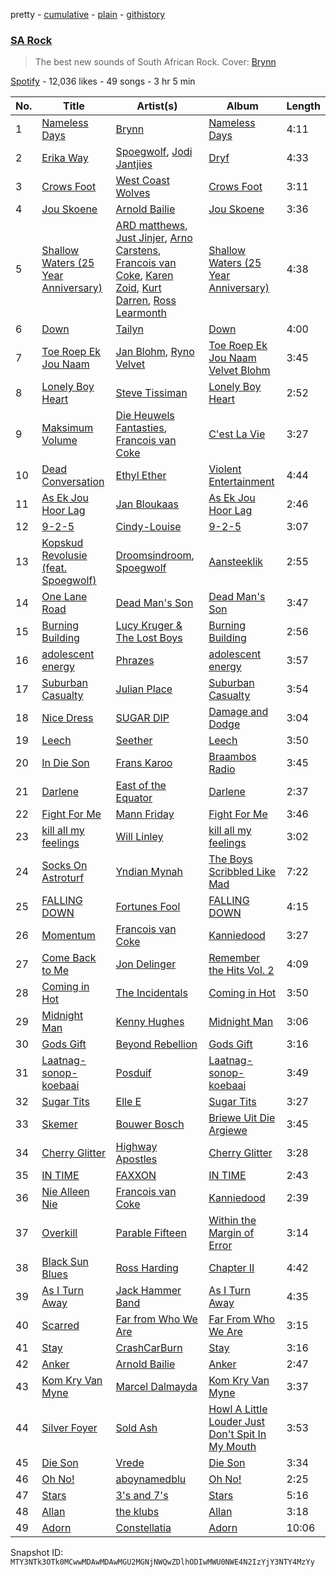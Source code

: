 pretty - [cumulative](/playlists/cumulative/37i9dQZF1DX9mHcd54VItZ.md) - [plain](/playlists/plain/37i9dQZF1DX9mHcd54VItZ) - [githistory](https://github.githistory.xyz/mackorone/spotify-playlist-archive/blob/main/playlists/plain/37i9dQZF1DX9mHcd54VItZ)

### [SA Rock ](https://open.spotify.com/playlist/37i9dQZF1DX9mHcd54VItZ)

> The best new sounds of South African Rock\. Cover: <a href="https://open.spotify.com/artist/63ayyzMFEPjH8K6ZtOVo9n?si=4mfc\_JrrS56ijx63lIbo\-A">Brynn</a>

[Spotify](https://open.spotify.com/user/spotify) - 12,036 likes - 49 songs - 3 hr 5 min

| No. | Title | Artist(s) | Album | Length |
|---|---|---|---|---|
| 1 | [Nameless Days](https://open.spotify.com/track/2JbJOErpX1djQoaH0xMq7j) | [Brynn](https://open.spotify.com/artist/63ayyzMFEPjH8K6ZtOVo9n) | [Nameless Days](https://open.spotify.com/album/5qKOPF5c7lRbycEM4lZf7n) | 4:11 |
| 2 | [Erika Way](https://open.spotify.com/track/1smrGKf89mWioxRiWHLtV7) | [Spoegwolf](https://open.spotify.com/artist/6o4TnAxiqaQfZMLl55NFdn), [Jodi Jantjies](https://open.spotify.com/artist/7bO5j58JFaj207CPYThbpG) | [Dryf](https://open.spotify.com/album/445kxPtDxdYm3AMBJpKxLt) | 4:33 |
| 3 | [Crows Foot](https://open.spotify.com/track/1HitnCS6sx1ffnsZkFiZky) | [West Coast Wolves](https://open.spotify.com/artist/5cPXEpwSlUHUTsGY3V39IY) | [Crows Foot](https://open.spotify.com/album/2rdWLJ9fW6uN5YDt62oetO) | 3:11 |
| 4 | [Jou Skoene](https://open.spotify.com/track/7FHRJmJRWB3qjUsn4B65HM) | [Arnold Bailie](https://open.spotify.com/artist/7xttIqt236FLfWKVsIDMxp) | [Jou Skoene](https://open.spotify.com/album/3uduux6dMKTobDSo6e6DAG) | 3:36 |
| 5 | [Shallow Waters \(25 Year Anniversary\)](https://open.spotify.com/track/7vdiUC7BzKmBqsSEJsbnbr) | [ARD matthews](https://open.spotify.com/artist/5LeZoIsr3HTDipdWQbiAfo), [Just Jinjer](https://open.spotify.com/artist/4ywF40MvBzMeS8jijufoao), [Arno Carstens](https://open.spotify.com/artist/4VE8VoX8eVfwfVSuikRyxE), [Francois van Coke](https://open.spotify.com/artist/7pJtnZQLPJmqzVfdIz7eFF), [Karen Zoid](https://open.spotify.com/artist/1x6N4tQft8TwRuhOfRUgWC), [Kurt Darren](https://open.spotify.com/artist/3fFoaTI85WuaVkSMUxeYRd), [Ross Learmonth](https://open.spotify.com/artist/5ONIVFtUBDrUz28G8ltCHN) | [Shallow Waters \(25 Year Anniversary\)](https://open.spotify.com/album/1dqY6TUiXJMyMOsQ657mw4) | 4:38 |
| 6 | [Down](https://open.spotify.com/track/5HZHEJr2lB9UuJdTnJ2LlC) | [Tailyn](https://open.spotify.com/artist/2qzHxFKbv8nubU91e90OHx) | [Down](https://open.spotify.com/album/1iY7kl6SSFgsvanujYfz4n) | 4:00 |
| 7 | [Toe Roep Ek Jou Naam](https://open.spotify.com/track/2ZYbvsHY9vG3pqI8qYTgN6) | [Jan Blohm](https://open.spotify.com/artist/4INPDZ7XS2f8jsp7CMM6WW), [Ryno Velvet](https://open.spotify.com/artist/1qn5hZjDJPBVBFsqLujvyt) | [Toe Roep Ek Jou Naam Velvet Blohm](https://open.spotify.com/album/3rWwRZdKja3xTo7CQYDBvi) | 3:45 |
| 8 | [Lonely Boy Heart](https://open.spotify.com/track/0oMAe0kUbEvzBDfiNtk6AP) | [Steve Tissiman](https://open.spotify.com/artist/7ebybXjJ5EhyGVt7fhM5fJ) | [Lonely Boy Heart](https://open.spotify.com/album/2fZYS7lZt0PjkRjgfUe5Nf) | 2:52 |
| 9 | [Maksimum Volume](https://open.spotify.com/track/4JsFnYPu7208vajpj05I7B) | [Die Heuwels Fantasties](https://open.spotify.com/artist/0FrkoXLOCHCWfMXw10Apxb), [Francois van Coke](https://open.spotify.com/artist/7pJtnZQLPJmqzVfdIz7eFF) | [C'est La Vie](https://open.spotify.com/album/6rwHalenFvXv3J6H2xj3MQ) | 3:27 |
| 10 | [Dead Conversation](https://open.spotify.com/track/22vgy2SzEAWCrLOP5gXnl3) | [Ethyl Ether](https://open.spotify.com/artist/0SbWug1zk2RZx8WkkwIJpt) | [Violent Entertainment](https://open.spotify.com/album/37QdH3r9th6XplJOBVgt5G) | 4:44 |
| 11 | [As Ek Jou Hoor Lag](https://open.spotify.com/track/1W5M5PXjBeLKgac4uMrbHO) | [Jan Bloukaas](https://open.spotify.com/artist/78BYwFUCGOHFIC54M4Rnic) | [As Ek Jou Hoor Lag](https://open.spotify.com/album/3GW8Df9g7461vot9mVJN29) | 2:46 |
| 12 | [9\-2\-5](https://open.spotify.com/track/522Xm0H1JrHGCUM0cRtuhx) | [Cindy\-Louise](https://open.spotify.com/artist/6nEhQq8FIrP4VY4lixkdZD) | [9\-2\-5](https://open.spotify.com/album/1B3vzwGRP0OZ3pZ4XhsIC5) | 3:07 |
| 13 | [Kopskud Revolusie \(feat\. Spoegwolf\)](https://open.spotify.com/track/5taKG0t4Z0sv247eXWuWij) | [Droomsindroom](https://open.spotify.com/artist/36P4zQxOGCSabr44bXS8kW), [Spoegwolf](https://open.spotify.com/artist/6o4TnAxiqaQfZMLl55NFdn) | [Aansteeklik](https://open.spotify.com/album/3dOKf9YXYnPLlRLaCwsL2G) | 2:55 |
| 14 | [One Lane Road](https://open.spotify.com/track/7jsZdatNbVONa1V6tF0Tm3) | [Dead Man's Son](https://open.spotify.com/artist/56BAnDZ3dSkEonH2yShhSx) | [Dead Man's Son](https://open.spotify.com/album/253Z7aBKpm5kgYSKO1fEpI) | 3:47 |
| 15 | [Burning Building](https://open.spotify.com/track/4GCCyU0clhBbGzoylegT0Z) | [Lucy Kruger & The Lost Boys](https://open.spotify.com/artist/2qFDhzWBDqbPOjhy8Fkl3u) | [Burning Building](https://open.spotify.com/album/7L0sDlplj7LoHjZ7mj2ETT) | 2:56 |
| 16 | [adolescent energy](https://open.spotify.com/track/1y3Jr4FEgwnr0pm9GwIpQQ) | [Phrazes](https://open.spotify.com/artist/2km9MylO5HEhDyKf5SYl2G) | [adolescent energy](https://open.spotify.com/album/2qQVNCjh9G8IkR3on20S11) | 3:57 |
| 17 | [Suburban Casualty](https://open.spotify.com/track/0dfdQeAFmqYU73QISETk7K) | [Julian Place](https://open.spotify.com/artist/0l5bLIu2lwaoE2Jp15kVcr) | [Suburban Casualty](https://open.spotify.com/album/7tUR8nLZ32a4UoimsM3hmI) | 3:54 |
| 18 | [Nice Dress](https://open.spotify.com/track/6Kd1izacFjRIP7qUYwqOea) | [SUGAR DIP](https://open.spotify.com/artist/4LguOGGtT3KZLhdCYRN7JG) | [Damage and Dodge](https://open.spotify.com/album/34kSCWvTzuTg3YG2Rr1hRk) | 3:04 |
| 19 | [Leech](https://open.spotify.com/track/213FfJIwavzYZrAXa2nNL5) | [Seether](https://open.spotify.com/artist/6B5c4sch27tWHAGdarpPaW) | [Leech](https://open.spotify.com/album/4xnqnQAzwMK6gZsuPTojvU) | 3:50 |
| 20 | [In Die Son](https://open.spotify.com/track/3FWouV30HIUtD9cs89Aiou) | [Frans Karoo](https://open.spotify.com/artist/327EzTZc6z3mGwHbdaNKBO) | [Braambos Radio](https://open.spotify.com/album/7DUqi6xcyUDNkdCS4gvKal) | 3:45 |
| 21 | [Darlene](https://open.spotify.com/track/5oSm6O7Vl8D31fwXDdOEbJ) | [East of the Equator](https://open.spotify.com/artist/3zpLOUiHG13KAwneK1cswd) | [Darlene](https://open.spotify.com/album/36ctPjNUlyQ4JAg0XkJqZK) | 2:37 |
| 22 | [Fight For Me](https://open.spotify.com/track/04SvT7sTy6PcImc0mmEXmU) | [Mann Friday](https://open.spotify.com/artist/5mIQ8NjjqcuGvlboXVzJV8) | [Fight For Me](https://open.spotify.com/album/20vcpStEfCgWZiwTtGojta) | 3:46 |
| 23 | [kill all my feelings](https://open.spotify.com/track/0dlCaafsMEfprlXtoogDgm) | [Will Linley](https://open.spotify.com/artist/3xnCBQeZDec3FFo8vUSt4N) | [kill all my feelings](https://open.spotify.com/album/1onwNNRB0cQ5gBRFknbYPp) | 3:02 |
| 24 | [Socks On Astroturf](https://open.spotify.com/track/5gtDFsmSgRX9wWYNjVFUer) | [Yndian Mynah](https://open.spotify.com/artist/5vPZcy1yojk3MN9D2g1c0C) | [The Boys Scribbled Like Mad](https://open.spotify.com/album/4Jx4ckh0oER0VRdmrQlJdX) | 7:22 |
| 25 | [FALLING DOWN](https://open.spotify.com/track/2DsW6khzay6yv7OMe7Is0x) | [Fortunes Fool](https://open.spotify.com/artist/6xKedc1VLxptty71ldI0Py) | [FALLING DOWN](https://open.spotify.com/album/1d456n0tT0NBMjrdSfahwS) | 4:15 |
| 26 | [Momentum](https://open.spotify.com/track/1PLdMFrVv6cCT9MrQneTMN) | [Francois van Coke](https://open.spotify.com/artist/7pJtnZQLPJmqzVfdIz7eFF) | [Kanniedood](https://open.spotify.com/album/2sAn67LpCat3XJqDuMmtTh) | 3:27 |
| 27 | [Come Back to Me](https://open.spotify.com/track/6IaBSKJbUHfH3MgRmLIr5p) | [Jon Delinger](https://open.spotify.com/artist/6N08SlULviNvUJhmDgevsF) | [Remember the Hits Vol\. 2](https://open.spotify.com/album/25y45kTKUv2gmtQnUqzymB) | 4:09 |
| 28 | [Coming in Hot](https://open.spotify.com/track/0C5VbQrV3LDqPue7LNRhTo) | [The Incidentals](https://open.spotify.com/artist/5eTPQQeM4ggfNxQ9m4dDfS) | [Coming in Hot](https://open.spotify.com/album/6NRTD0I4d75b9byRFw67Sd) | 3:50 |
| 29 | [Midnight Man](https://open.spotify.com/track/69K78xQYAiwO7GUEJgXByG) | [Kenny Hughes](https://open.spotify.com/artist/6Y0yxjU9WEv7qauNd39OYL) | [Midnight Man](https://open.spotify.com/album/0U63JmTcJjB7MA3P1oyEfL) | 3:06 |
| 30 | [Gods Gift](https://open.spotify.com/track/5APaebgO8j2iv9948t0s4N) | [Beyond Rebellion](https://open.spotify.com/artist/4Xl49RTIZKi3DYvoC1AkXe) | [Gods Gift](https://open.spotify.com/album/2gQmIomnl7SgDVZyvqxMBi) | 3:16 |
| 31 | [Laatnag\-sonop\-koebaai](https://open.spotify.com/track/6gq6he9HdSJqPcsgFQbxWQ) | [Posduif](https://open.spotify.com/artist/0BIs8iCsPrho1IZMdse349) | [Laatnag\-sonop\-koebaai](https://open.spotify.com/album/6gvpn8iBbVXJEbmWt3sLVN) | 3:49 |
| 32 | [Sugar Tits](https://open.spotify.com/track/4zvgJZD3bm6V4axDHFErc3) | [Elle E](https://open.spotify.com/artist/1nDFaBV4uU4q5ytMeIoj1C) | [Sugar Tits](https://open.spotify.com/album/7pc2tW0f3iIfBeBjDmGQzv) | 3:27 |
| 33 | [Skemer](https://open.spotify.com/track/1jA3oyVG2hVhJ1N4pEnikA) | [Bouwer Bosch](https://open.spotify.com/artist/5HZFQNs0MnrxxtU7dvi4Te) | [Briewe Uit Die Argiewe](https://open.spotify.com/album/0S5HPecNnxsYdKnQXPVdcG) | 3:45 |
| 34 | [Cherry Glitter](https://open.spotify.com/track/2V57HqcRwmG9wYr8rcFbAa) | [Highway Apostles](https://open.spotify.com/artist/66GDNl05VRYiOnkKgVfOEE) | [Cherry Glitter](https://open.spotify.com/album/7EqFfWWUmsqSI0csBwIasf) | 3:28 |
| 35 | [IN TIME](https://open.spotify.com/track/6y7Y65Klj3xweqD4aGMJeC) | [FAXXON](https://open.spotify.com/artist/09g0uGvlDQ3TmMnZgjl4rf) | [IN TIME](https://open.spotify.com/album/4ARwLOhAqcNho5PfqJt9wl) | 2:43 |
| 36 | [Nie Alleen Nie](https://open.spotify.com/track/0yXCVcqwnZdM2GVGtSMRS3) | [Francois van Coke](https://open.spotify.com/artist/7pJtnZQLPJmqzVfdIz7eFF) | [Kanniedood](https://open.spotify.com/album/2sAn67LpCat3XJqDuMmtTh) | 2:39 |
| 37 | [Overkill](https://open.spotify.com/track/6Pnoo2W3kHr11N0Eb4YEqg) | [Parable Fifteen](https://open.spotify.com/artist/0nIR1lnY2FD8JAaKcmmV1Z) | [Within the Margin of Error](https://open.spotify.com/album/5qhaaBLxoGO2D7Gi4Rd6Dr) | 3:14 |
| 38 | [Black Sun Blues](https://open.spotify.com/track/4rBXj6zG73kTuhdZGmSMHR) | [Ross Harding](https://open.spotify.com/artist/1FqnXueiEcKhdI6NBFwKcA) | [Chapter II](https://open.spotify.com/album/7AkMozqHXDF5OtauzP2ZQI) | 4:42 |
| 39 | [As I Turn Away](https://open.spotify.com/track/6CwB8nrDMcPa9WhLdvYlUv) | [Jack Hammer Band](https://open.spotify.com/artist/33IsTMCKx8LrRejpXlG7tZ) | [As I Turn Away](https://open.spotify.com/album/62Ho9iSsrb6yX7lLMx36FS) | 4:35 |
| 40 | [Scarred](https://open.spotify.com/track/3C1piIulJ3OSeGZLqa8i8M) | [Far from Who We Are](https://open.spotify.com/artist/5942rdEHlZewFlsd3ThJvO) | [Far From Who We Are](https://open.spotify.com/album/03CcQkzVwJtlfN0k33fjpg) | 3:15 |
| 41 | [Stay](https://open.spotify.com/track/1pc4xCCi7VhemQGSk8eQyz) | [CrashCarBurn](https://open.spotify.com/artist/184sdcjHnD6iVWbPEhxJoC) | [Stay](https://open.spotify.com/album/41bORE1k7ez2pWNJDXz0Ls) | 3:16 |
| 42 | [Anker](https://open.spotify.com/track/7vcdnzmzZS0oNDpqLgfn3g) | [Arnold Bailie](https://open.spotify.com/artist/7xttIqt236FLfWKVsIDMxp) | [Anker](https://open.spotify.com/album/1Viibdh9TgQh4TGpkmnLth) | 2:47 |
| 43 | [Kom Kry Van Myne](https://open.spotify.com/track/3E3768rjpDCanBS5ehkuXg) | [Marcel Dalmayda](https://open.spotify.com/artist/6jWwRKC7o4pvYYkl23db93) | [Kom Kry Van Myne](https://open.spotify.com/album/3m0if00d6lcjf4f9OrCtM0) | 3:37 |
| 44 | [Silver Foyer](https://open.spotify.com/track/7z0kfDxyBzRkHxoEEjQxU7) | [Sold Ash](https://open.spotify.com/artist/1y87T8TRFJAPIEF7X9oQMz) | [Howl A Little Louder Just Don't Spit In My Mouth](https://open.spotify.com/album/33Lu72KGrREZEPh7py0il7) | 3:53 |
| 45 | [Die Son](https://open.spotify.com/track/5XN4CaqKylyeSvGRm3qKKz) | [Vrede](https://open.spotify.com/artist/4SqW28gCAQ45aqUa0KszgX) | [Die Son](https://open.spotify.com/album/5ttZoEZPKLeJqC1fr2okSJ) | 3:34 |
| 46 | [Oh No!](https://open.spotify.com/track/4QOGyHQHQBh8Legq1hrOcE) | [aboynamedblu](https://open.spotify.com/artist/4DCRHW4ITYEaA0qmW3PYJj) | [Oh No!](https://open.spotify.com/album/64Na1iGg8petII9jhmDNf3) | 2:25 |
| 47 | [Stars](https://open.spotify.com/track/2FWNe8tTLt0bCJBOY9nPWc) | [3's and 7's](https://open.spotify.com/artist/1kVg5h8vTlaeO6BG4Tpf5H) | [Stars](https://open.spotify.com/album/7gx4tHQGiQWj7JP0McroDJ) | 5:16 |
| 48 | [Allan](https://open.spotify.com/track/7EsJj7ryKHTThQpDxqP3ND) | [the klubs](https://open.spotify.com/artist/6hbEqXIhCdWLuQn3SUgibF) | [Allan](https://open.spotify.com/album/19kis2Tm2560bvWxFGBIoW) | 3:18 |
| 49 | [Adorn](https://open.spotify.com/track/41W0utTSMSS6F5yL7QJ5Fw) | [Constellatia](https://open.spotify.com/artist/1r8tzQXEPrte5GZ06LppsS) | [Adorn](https://open.spotify.com/album/31T0ESmfCXIWrd2kHQILbP) | 10:06 |

Snapshot ID: `MTY3NTk3OTk0MCwwMDAwMDAwMGU2MGNjNWQwZDlhODIwMWU0NWE4N2IzYjY3NTY4MzYy`
